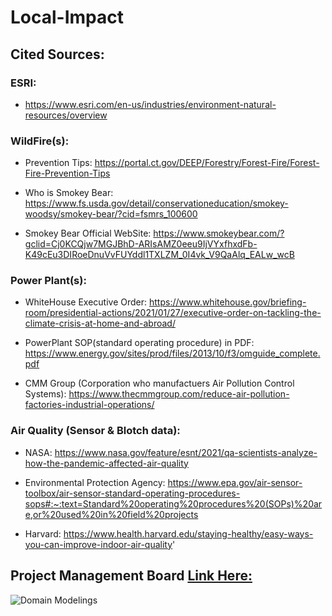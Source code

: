 # Local-Impact

## Cited Sources:
### ESRI:
- https://www.esri.com/en-us/industries/environment-natural-resources/overview

### WildFire(s): 
- Prevention Tips: 
https://portal.ct.gov/DEEP/Forestry/Forest-Fire/Forest-Fire-Prevention-Tips

- Who is Smokey Bear: 
https://www.fs.usda.gov/detail/conservationeducation/smokey-woodsy/smokey-bear/?cid=fsmrs_100600

- Smokey Bear Official WebSite: 
https://www.smokeybear.com/?gclid=Cj0KCQjw7MGJBhD-ARIsAMZ0eeu9IjVYxfhxdFb-K49cEu3DIRoeDnuVvFUYddl1TXLZM_0I4vk_V9QaAlq_EALw_wcB

### Power Plant(s):
- WhiteHouse Executive Order: 
https://www.whitehouse.gov/briefing-room/presidential-actions/2021/01/27/executive-order-on-tackling-the-climate-crisis-at-home-and-abroad/

- PowerPlant SOP(standard operating procedure) in PDF: 
https://www.energy.gov/sites/prod/files/2013/10/f3/omguide_complete.pdf

- CMM Group (Corporation who manufactuers Air Pollution Control Systems):
https://www.thecmmgroup.com/reduce-air-pollution-factories-industrial-operations/

### Air Quality (Sensor & Blotch data):
- NASA: 
https://www.nasa.gov/feature/esnt/2021/qa-scientists-analyze-how-the-pandemic-affected-air-quality

- Environmental Protection Agency:
https://www.epa.gov/air-sensor-toolbox/air-sensor-standard-operating-procedures-sops#:~:text=Standard%20operating%20procedures%20(SOPs)%20are,or%20used%20in%20field%20projects

- Harvard: 
https://www.health.harvard.edu/staying-healthy/easy-ways-you-can-improve-indoor-air-quality'


## Project Management Board [Link Here:](https://miro.com/app/board/o9J_l3984Ic=/)
![Domain Modelings](https://res.cloudinary.com/duwtuqr0p/image/upload/v1630054804/Wireframe_tr5sht.png "Domain Modeling")
